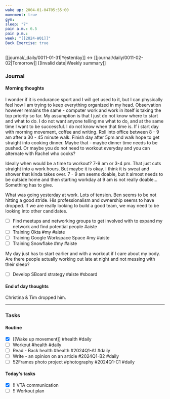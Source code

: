 ```yaml
---
wake up: 2004-01-04T05:55:00
movement: true
gym: 
sleep: "7"
pain a.m.: 6.5
pain p.m.: 
week: "[[2024-W01]]"
Back Exercise: true
---
```

[[journal/_daily/0011-01-31|Yesterday]] <-> [[journal/daily/0011-02-02|Tomorrow]]
[[Invalid date|Weekly summary]]
### Journal
#### Morning thoughts

I wonder if it is endurance sport and I will get used to it, but I can physically feel how I am trying to keep everything organized in my head.
Observation however remains the same - computer work and work in itself is taking the top priority so far. 
My assumption is that I just do not know where to start and what to do. I do not want anyone telling me what to do, and at the same time I want to be successful. 
I do not know when that time is. If i start day with morning movement, coffee and writing. Roll into office between 8 - 9 am after a 30 - 45 minute walk. 
Finish day after 5pm and walk hope to get straight into cooking dinner. 
Maybe that - maybe dinner time needs to be pushed. 
Or maybe you do not need to workout everyday and you can alternate with Rachel who cooks?

Ideally when would be a time to workout?
7-9 am or 3-4 pm. That just cuts straight into a work hours. 
But maybe it is okay. I think it is sweat and shower that kinda takes over. 
7 - 9 am seems doable, but it almost needs to be outside home and then starting workday at 9 am is not really doable... 
Something has to give. 

What was going yesterday at work. 
Lots of tension. 
Ben seems to be not hitting a good stride. His professionalism and ownership seems to have dropped. If we are really looking to build a good team, we may need to be looking into other candidates. 

- [ ] Find meetups and networking groups to get involved with to expand my network and find potential people #aiste
- [ ] Training Okta #my #aiste
- [ ] Training Google Workspace Space #my #aiste
- [ ] Training Snowflake #my #aiste

My day just has to start earlier and with a workout if I care about my body. Are there people actually working out late at night and not messing with their sleep? 

- [ ] Develop SBoard strategy #aiste #sboard 

#### End of day thoughts

Christina & Tim dropped him. 

-----
### Tasks 

#### Routine

- [x] [[Wake up movement]] #health #daily
- [ ] Workout #health #daily
- [ ] Read - Back health #health #2024Q1-A1 #daily
- [ ] Write - an opinion on an article #2024Q1-B2 #daily
- [ ] 52Frames photo project #photography #2024Q1-C1 #daily
#### Today's tasks

- [x] ‼️ VTA communication
- [ ] !! Workout plan